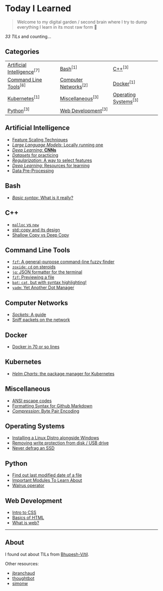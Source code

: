 # Today I Learned

> Welcome to my digital garden / second brain where I try to dump everything I learn in its most raw form 🌱

_33 TILs_ and counting...

## Categories

<table align="center"><tbody>
<tr>
<td><a href="#artificial-intelligence">Artificial Intelligence</a><sup>[7]</sup></td>
<td><a href="#bash">Bash</a><sup>[1]</sup></td>
<td><a href="#c++">C++</a><sup>[3]</sup></td>
</tr>
<tr>
<td><a href="#command-line-tools">Command Line Tools</a><sup>[6]</sup></td>
<td><a href="#computer-networks">Computer Networks</a><sup>[2]</sup></td>
<td><a href="#docker">Docker</a><sup>[1]</sup></td>
</tr>
<tr>
<td><a href="#kubernetes">Kubernetes</a><sup>[1]</sup></td>
<td><a href="#miscellaneous">Miscellaneous</a><sup>[3]</sup></td>
<td><a href="#operating-systems">Operating Systems</a><sup>[3]</sup></td>
</tr>
<tr>
<td><a href="#python">Python</a><sup>[3]</sup></td>
<td><a href="#web-development">Web Development</a><sup>[3]</sup></td>
</tr>
</tbody></table>

## Artificial Intelligence

- [Feature Scaling Techniques](./artificial-intelligence/feature-scaling-techniques.md)
- [_Large Language Models_: Locally running one](./artificial-intelligence/locally-run-an-LLM.md)
- [_Deep Learning_: **CNNs**](./artificial-intelligence/conv-neural-networks.md)
- [_Datasets_ for practicing](./artificial-intelligence/useful-datasets-to-learn-ML.md)
- [_Regularization_: A way to select features](./artificial-intelligence/feature-selection.md)
- [_Deep Learning_: Resources for learning](./artificial-intelligence/deep-learning.md)
- [Data Pre-Processing](./artificial-intelligence/data-pre_processing.md)

## Bash

- [_Basic syntax_: What is it really?](./bash/basics.md)

## C++

- [`malloc` vs `new`](./c++/malloc-new.md)
- [std::copy and its design](./c++/copy-and-its-design.md)
- [Shallow Copy vs Deep Copy](./c++/deep-vs-shallow-copy.md)

## Command Line Tools

- [`fzf`: A general-purpose command-line fuzzy finder](./command-line-tools/fzf.md)
- [`zoxide`: `cd` on steroids](./command-line-tools/zoxide.md)
- [`jq`: JSON formatter for the terminal](./command-line-tools/jq.md)
- [`fzf`: Previewing a file](./command-line-tools/fzf-previewing-a-file.md)
- [`bat`: `cat`, but with syntax highlighting!](./command-line-tools/bat.md)
- [`yadm`: Yet Another Dot Manager](./command-line-tools/yadm.md)

## Computer Networks

- [_Sockets_: A guide](./computer-networks/sockets.md)
- [Sniff packets on the network](./computer-networks/sniff-packets-on-the-network.md)

## Docker

- [Docker in 70 or so lines](./docker/docker-in-70-or-so-lines.md)

## Kubernetes

- [_Helm Charts_: the package manager for Kubernetes](./kubernetes/helm-charts.md)

## Miscellaneous

- [ANSI escape codes](./miscellaneous/ANSI-escape-codes.md)
- [Formatting Syntax for Github Markdown](./miscellaneous/formatting-syntax.md)
- [_Compression_: Byte Pair Encoding](./miscellaneous/byte-pair-encoding.md)

## Operating Systems

- [Installing a Linux Distro alongside Windows](./operating-systems/installing-a-Linux-Distro-alongside-Windows.md)
- [Removing write protection from disk / USB drive](./operating-systems/removing-write-protection-from-disk.md)
- [Never defrag an SSD](./operating-systems/defragging-an-SSD.md)

## Python

- [Find out last modified date of a file](./python/find-out-last-modified-date-of-a-file.md)
- [Important Modules To Learn About](./python/important-modules-to-learn-about.md)
- [Walrus operator](./python/walrus-operator.md)

## Web Development

- [Intro to CSS](./web-development/css.md)
- [Basics of HTML](./web-development/html.md)
- [What is web?](./web-development/web.md)

---

## About

I found out about TILs from [Bhupesh-V/til](https://github.com/Bhupesh-V/til).

Other resources:
- [jbranchaud](https://github.com/jbranchaud/til)
- [thoughtbot](https://github.com/thoughtbot/til)
- [simonw](https://github.com/simonw/til)
